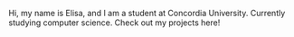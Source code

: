 Hi, my name is Elisa, and I am a student at Concordia University. 
Currently studying computer science. Check out my projects here! 

<!---
EsaZhu/EsaZhu is a ✨ special ✨ repository because its `README.md` (this file) appears on your GitHub profile.
You can click the Preview link to take a look at your changes.
--->
